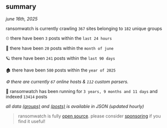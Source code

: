 
## summary
_june 16th, 2025_

ransomwatch is currently crawling `367` sites belonging to `182` unique groups

⏲ there have been `3` posts within the `last 24 hours`

🦈 there have been `20` posts within the `month of june`

🪐 there have been `241` posts within the `last 90 days`

🏚 there have been `580` posts within the `year of 2025`

_⚙️ there are currently `67` online hosts & `112` custom parsers._

🦕 ransomwatch has been running for `3 years, 9 months and 11 days` and indexed `13414` posts

_all data  [(groups)](http://https://dataleak.hopeless99.top//groups) and [(posts)](http://https://dataleak.hopeless99.top//posts) is available in JSON (updated hourly)_

> ransomwatch is fully [open source](https://github.com/joshhighet/ransomwatch#ransomwatch--). please consider [sponsoring](https://github.com/sponsors/joshhighet) if you find it useful!
